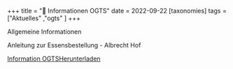 +++
title = "🍴 Informationen OGTS"
date = 2022-09-22
[taxonomies]
tags = ["Aktuelles" ,"ogts" ]
+++

Allgemeine Informationen

Anleitung zur Essensbestellung - Albrecht Hof

[Information OGTS](https://volksschule-partenkirchen.de/wp-content/uploads/20220920123833-1.pdf)[Herunterladen](https://volksschule-partenkirchen.de/wp-content/uploads/20220920123833-1.pdf)
